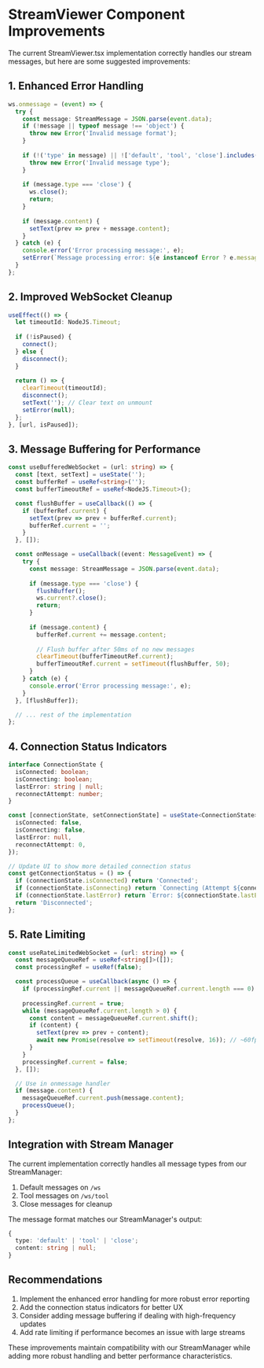 # StreamViewer Component Improvements

The current StreamViewer.tsx implementation correctly handles our stream messages, but here are some suggested improvements:

## 1. Enhanced Error Handling

```typescript
ws.onmessage = (event) => {
  try {
    const message: StreamMessage = JSON.parse(event.data);
    if (!message || typeof message !== 'object') {
      throw new Error('Invalid message format');
    }
    
    if (!('type' in message) || !['default', 'tool', 'close'].includes(message.type)) {
      throw new Error('Invalid message type');
    }
    
    if (message.type === 'close') {
      ws.close();
      return;
    }
    
    if (message.content) {
      setText(prev => prev + message.content);
    }
  } catch (e) {
    console.error('Error processing message:', e);
    setError(`Message processing error: ${e instanceof Error ? e.message : 'Unknown error'}`);
  }
};
```

## 2. Improved WebSocket Cleanup

```typescript
useEffect(() => {
  let timeoutId: NodeJS.Timeout;
  
  if (!isPaused) {
    connect();
  } else {
    disconnect();
  }
  
  return () => {
    clearTimeout(timeoutId);
    disconnect();
    setText(''); // Clear text on unmount
    setError(null);
  };
}, [url, isPaused]);
```

## 3. Message Buffering for Performance

```typescript
const useBufferedWebSocket = (url: string) => {
  const [text, setText] = useState('');
  const bufferRef = useRef<string>('');
  const bufferTimeoutRef = useRef<NodeJS.Timeout>();

  const flushBuffer = useCallback(() => {
    if (bufferRef.current) {
      setText(prev => prev + bufferRef.current);
      bufferRef.current = '';
    }
  }, []);

  const onMessage = useCallback((event: MessageEvent) => {
    try {
      const message: StreamMessage = JSON.parse(event.data);
      
      if (message.type === 'close') {
        flushBuffer();
        ws.current?.close();
        return;
      }
      
      if (message.content) {
        bufferRef.current += message.content;
        
        // Flush buffer after 50ms of no new messages
        clearTimeout(bufferTimeoutRef.current);
        bufferTimeoutRef.current = setTimeout(flushBuffer, 50);
      }
    } catch (e) {
      console.error('Error processing message:', e);
    }
  }, [flushBuffer]);

  // ... rest of the implementation
};
```

## 4. Connection Status Indicators

```typescript
interface ConnectionState {
  isConnected: boolean;
  isConnecting: boolean;
  lastError: string | null;
  reconnectAttempt: number;
}

const [connectionState, setConnectionState] = useState<ConnectionState>({
  isConnected: false,
  isConnecting: false,
  lastError: null,
  reconnectAttempt: 0,
});

// Update UI to show more detailed connection status
const getConnectionStatus = () => {
  if (connectionState.isConnected) return 'Connected';
  if (connectionState.isConnecting) return `Connecting (Attempt ${connectionState.reconnectAttempt})`;
  if (connectionState.lastError) return `Error: ${connectionState.lastError}`;
  return 'Disconnected';
};
```

## 5. Rate Limiting

```typescript
const useRateLimitedWebSocket = (url: string) => {
  const messageQueueRef = useRef<string[]>([]);
  const processingRef = useRef(false);

  const processQueue = useCallback(async () => {
    if (processingRef.current || messageQueueRef.current.length === 0) return;
    
    processingRef.current = true;
    while (messageQueueRef.current.length > 0) {
      const content = messageQueueRef.current.shift();
      if (content) {
        setText(prev => prev + content);
        await new Promise(resolve => setTimeout(resolve, 16)); // ~60fps
      }
    }
    processingRef.current = false;
  }, []);

  // Use in onmessage handler
  if (message.content) {
    messageQueueRef.current.push(message.content);
    processQueue();
  }
};
```

## Integration with Stream Manager

The current implementation correctly handles all message types from our StreamManager:

1. Default messages on `/ws`
2. Tool messages on `/ws/tool`
3. Close messages for cleanup

The message format matches our StreamManager's output:
```typescript
{
  type: 'default' | 'tool' | 'close';
  content: string | null;
}
```

## Recommendations

1. Implement the enhanced error handling for more robust error reporting
2. Add the connection status indicators for better UX
3. Consider adding message buffering if dealing with high-frequency updates
4. Add rate limiting if performance becomes an issue with large streams

These improvements maintain compatibility with our StreamManager while adding more robust handling and better performance characteristics.
